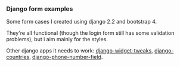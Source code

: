 ### Django form examples

 Some form cases I created using django 2.2 and bootstrap 4.

 They're all functional (though the login form still has some validation problems), but i aim mainly for the styles.

 Other django apps it needs to work: [django-widget-tweaks](https://github.com/jazzband/django-widget-tweaks), [django-countries](https://github.com/SmileyChris/django-countries), [django-phone-number-field](https://github.com/stefanfoulis/django-phonenumber-field).
